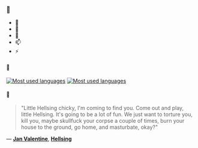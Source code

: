 ### 👋

- 🔭
- 🌱
- 💬
- 📫
- ⚡

#### 🧏

[![Most used languages](https://github-readme-stats-aynah.vercel.app/api/top-langs/?username=aynh&theme=solarized-dark&langs_count=6&layout=compact&hide_title=true)](https://github.com/anuraghazra/github-readme-stats#gh-dark-mode-only)
[![Most used languages](https://github-readme-stats-aynah.vercel.app/api/top-langs/?username=aynh&theme=solarized-light&langs_count=6&layout=compact&hide_title=true)](https://github.com/anuraghazra/github-readme-stats#gh-light-mode-only)

#### 💬

> "Little Hellsing chicky, I'm coming to find you. Come out and play, little Hellsing. It's going to be a lot of fun. We just want to torture you, kill you, maybe skullfuck your corpse a couple of times, burn your house to the ground, go home, and masturbate, okay?"

&mdash; [**Jan Valentine**](https://myanimelist.net/character.php?q=Jan%20Valentine&cat=character), [**Hellsing**](https://myanimelist.net/search/all?q=Hellsing&cat=all)
